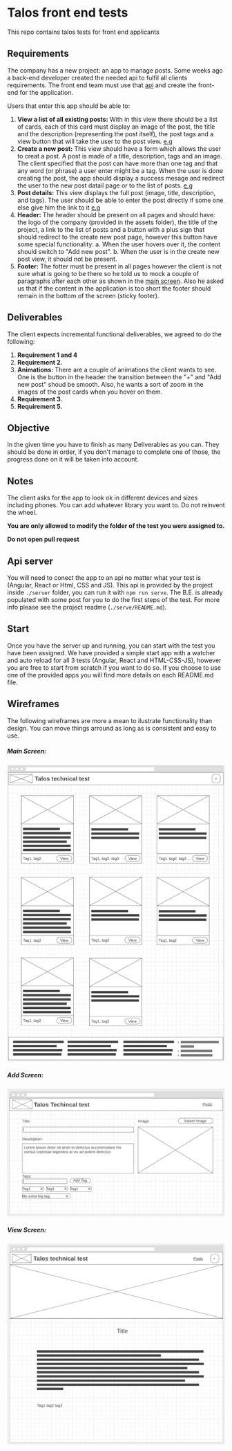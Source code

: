 # Talos front end tests
This repo contains talos tests for front end applicants
## Requirements
The company has a new project: an app to manage posts. Some weeks ago a back-end developer created the needed api to fulfil all clients requirements. The front end team must use that [api](#api-server) and create the front-end for the application. 

Users that enter this app should be able to:
1. __View a list of all existing posts:__
    With in this view there should be a list of cards, each of this card must display an image of the post, the title and the description (representing the post itself), the post tags and a view button that will take the user to the post view. [e.g](#main-screen)
2. __Create a new post:__
    This view should have a form which allows the user to creat a post. A post is made of a title, description, tags and an image. The client specified that the post can have more than one tag and that any word (or phrase) a user enter might be a tag.
    When the user is done creating the post, the app should display a success mesage and redirect the user to the new post datail page or to the list of posts.  [e.g](#add-screen)
3. __Post details:__
    This view displays the full post (image, title, description, and tags). The user should be able to enter the post directly if some one else give him the link to it  [e.g](#view-screen)
4. __Header:__
    The header should be present on all pages and should have: the logo of the company (provided in the assets folder), the title of the project, a link to the list of posts and a button with a plus sign that should redirect to the create new post page, however this button have some special functionality:
a. When the user hovers over it, the content should switch to "Add new post".
b. When the user is in the create new post view, it should not be present.
5. __Footer:__
    The fotter must be present in all pages however the client is not sure what is going to be there so he told us to mock a couple of paragraphs after each other as shown in the [main screen](#main-screen). Also he asked us that if the content in the application is too short the footer should remain in the bottom of the screen (sticky footer).
## Deliverables
The client expects incremental functional deliverables, we agreed to do the following:
1. __Requirement 1 and 4__
2. __Requirement 2.__
3. __Animations:__
    There are a couple of animations the client wants to see.
One is the button in the header the transition between the "+" and "Add new post" shoud be smooth. Also, he wants a sort of zoom in the images of the post cards when you hover on them.
4. __Requirement 3.__
5. __Requirement 5.__
## Objective
In the given time you have to finish as many Deliverables as you can. They should be done in order, if you don't manage to complete one of those, the progress done on it will be taken into account. 

## Notes
The client asks for the app to look ok in different devices and sizes including phones.
You can add whatever library you want to. Do not reinvent the wheel.

**You are only allowed to modify the folder of the test you were assigned to.**

**Do not open pull request**

## Api server
You will need to conect the app to an api no matter what your test is (Angular, React or Html, CSS and JS). This api is provided by the project inside `./server` folder, you can run it with  ```npm run serve```. The B.E. is already populated with some post for you to do the first steps of the test. For more info please see the project readme (`./serve/README.md`).

## Start
Once you have the server up and running, you can start with the test you have been assigned. We have provided a simple start app with a watcher and auto reload for all 3 tests (Angular, React and HTML-CSS-JS), however you are free to start from scratch if you want to do so. If you choose to use one of the provided apps you will find more details on each README.md file.

## Wireframes
The following wireframes are more a mean to ilustrate functionality than design. You can move things arround as long as is consistent and easy to use.

##### Main Screen:
![picture](./design/main-screen.png)

##### Add Screen:
![picture](./design/add-screen.png)

##### View Screen:
![picture](./design/view-screen.png)
